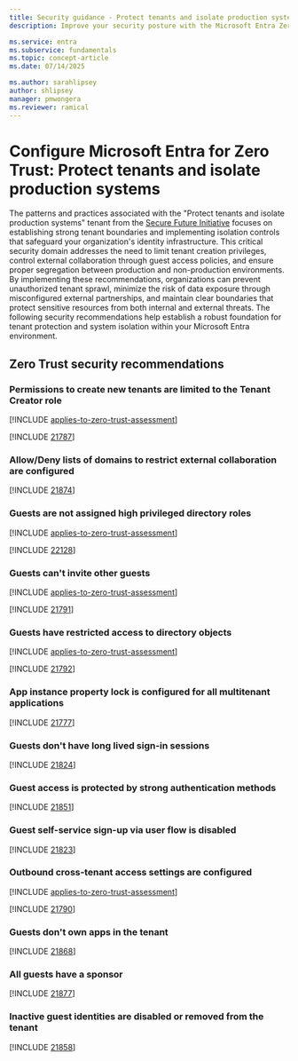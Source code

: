 ```yaml
---
title: Security guidance - Protect tenants and isolate production systems
description: Improve your security posture with the Microsoft Entra Zero Trust assessment to protect tenants and isolate production systems.

ms.service: entra
ms.subservice: fundamentals
ms.topic: concept-article
ms.date: 07/14/2025

ms.author: sarahlipsey
author: shlipsey
manager: pmwongera
ms.reviewer: ramical
---
```

# Configure Microsoft Entra for Zero Trust: Protect tenants and isolate production systems

The patterns and practices associated with the "Protect tenants and isolate production systems" tenant from the [Secure Future Initiative](https://www.microsoft.com/trust-center/security/secure-future-initiative?msockid=2bad2df65a416adb0e5838355b3e6b95#SFI-pillars) focuses on establishing strong tenant boundaries and implementing isolation controls that safeguard your organization's identity infrastructure. This critical security domain addresses the need to limit tenant creation privileges, control external collaboration through guest access policies, and ensure proper segregation between production and non-production environments. By implementing these recommendations, organizations can prevent unauthorized tenant sprawl, minimize the risk of data exposure through misconfigured external partnerships, and maintain clear boundaries that protect sensitive resources from both internal and external threats. The following security recommendations help establish a robust foundation for tenant protection and system isolation within your Microsoft Entra environment.

## Zero Trust security recommendations

### Permissions to create new tenants are limited to the Tenant Creator role
[!INCLUDE [applies-to-zero-trust-assessment](../includes/secure-recommendations/applies-to-zero-trust-assessment.md)]

[!INCLUDE [21787](../includes/secure-recommendations/21787.md)]

### Allow/Deny lists of domains to restrict external collaboration are configured
[!INCLUDE [21874](../includes/secure-recommendations/21874.md)]

### Guests are not assigned high privileged directory roles
[!INCLUDE [applies-to-zero-trust-assessment](../includes/secure-recommendations/applies-to-zero-trust-assessment.md)]

[!INCLUDE [22128](../includes/secure-recommendations/22128.md)]

### Guests can't invite other guests
[!INCLUDE [applies-to-zero-trust-assessment](../includes/secure-recommendations/applies-to-zero-trust-assessment.md)]

[!INCLUDE [21791](../includes/secure-recommendations/21791.md)]

### Guests have restricted access to directory objects
[!INCLUDE [applies-to-zero-trust-assessment](../includes/secure-recommendations/applies-to-zero-trust-assessment.md)]

[!INCLUDE [21792](../includes/secure-recommendations/21792.md)]

### App instance property lock is configured for all multitenant applications
[!INCLUDE [21777](../includes/secure-recommendations/21777.md)]

### Guests don't have long lived sign-in sessions
[!INCLUDE [21824](../includes/secure-recommendations/21824.md)]

### Guest access is protected by strong authentication methods
[!INCLUDE [21851](../includes/secure-recommendations/21851.md)]

### Guest self-service sign-up via user flow is disabled
[!INCLUDE [21823](../includes/secure-recommendations/21823.md)]

### Outbound cross-tenant access settings are configured
[!INCLUDE [applies-to-zero-trust-assessment](../includes/secure-recommendations/applies-to-zero-trust-assessment.md)]

[!INCLUDE [21790](../includes/secure-recommendations/21790.md)]

### Guests don't own apps in the tenant
[!INCLUDE [21868](../includes/secure-recommendations/21868.md)]

### All guests have a sponsor
[!INCLUDE [21877](../includes/secure-recommendations/21877.md)]

### Inactive guest identities are disabled or removed from the tenant
[!INCLUDE [21858](../includes/secure-recommendations/21858.md)]